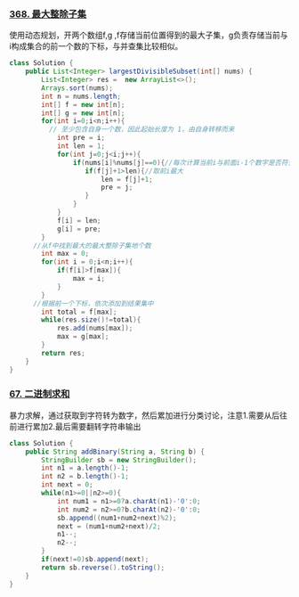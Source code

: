 ### [368. 最大整除子集](https://leetcode-cn.com/problems/largest-divisible-subset/)

使用动态规划，开两个数组f,g ,f存储当前位置得到的最大子集，g负责存储当前与i构成集合的前一个数的下标，与并查集比较相似。

```java
class Solution {
    public List<Integer> largestDivisibleSubset(int[] nums) {
        List<Integer> res =  new ArrayList<>();
        Arrays.sort(nums);
        int n = nums.length;
        int[] f = new int[n];
        int[] g = new int[n];
        for(int i=0;i<n;i++){
          // 至少包含自身一个数，因此起始长度为 1，由自身转移而来
            int pre = i;
            int len = 1;
            for(int j=0;j<i;j++){
                if(nums[i]%nums[j]==0){//每次计算当前i与前面i-1个数字是否符合条件
                   if(f[j]+1>len){//取前i最大
                       len = f[j]+1;
                       pre = j;
                   }
                }
            }
            f[i] = len;
            g[i] = pre;
        }
      //从f中找到最大的最大整除子集地个数
        int max = 0;
        for(int i = 0;i<n;i++){
            if(f[i]>f[max]){
                max = i;
            }
        }
      //根据前一个下标，依次添加到结果集中
        int total = f[max];
        while(res.size()!=total){
            res.add(nums[max]);
            max = g[max];
        }
        return res;
    }
}
```

### [67. 二进制求和](https://leetcode-cn.com/problems/add-binary/)

暴力求解，通过获取到字符转为数字，然后累加进行分类讨论，注意1.需要从后往前进行累加2.最后需要翻转字符串输出

```java
class Solution {
    public String addBinary(String a, String b) {
        StringBuilder sb = new StringBuilder();
        int n1 = a.length()-1;
        int n2 = b.length()-1;
        int next = 0;
        while(n1>=0||n2>=0){
            int num1 = n1>=0?a.charAt(n1)-'0':0;
            int num2 = n2>=0?b.charAt(n2)-'0':0;
            sb.append((num1+num2+next)%2);
            next = (num1+num2+next)/2;
            n1--;
            n2--;
        }
        if(next!=0)sb.append(next);
        return sb.reverse().toString();
    }
}
```

